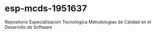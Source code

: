 # esp-mcds-1951637
Repositorio Especialización Tecnológica Metodologías de Calidad en el Desarrollo de Software
